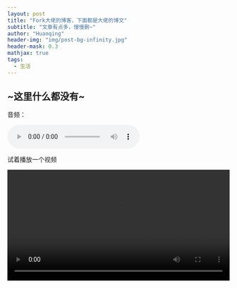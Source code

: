 ```yaml
---
layout: post
title: "Fork大佬的博客，下面都是大佬的博文"
subtitle: "文章有点多，慢慢删~"
author: "Huanqing"
header-img: "img/post-bg-infinity.jpg"
header-mask: 0.3
mathjax: true
tags:
  - 生活
---
```


## ~这里什么都没有~


音频：
<html>
<audio src="https://link.gimhoy.com/sharepoint/aHR0cHM6Ly9wbWpzLW15LnNoYXJlcG9pbnQuY29tLzp1Oi9nL3BlcnNvbmFsL2hhd2tpbmd3dTE5OTUwOTMwX215MzY1X3R3L0VTYWZBdUVNTTRoR2tpdV9CTk5lOVRVQlBfM2lWZ0dxWVVnUHRvTXgwR2pyTEE/ZT0xY292Z20=.mp3" controls="controls">
Your browser does not support the audio tag.
</audio>
</html>

试着播放一个视频
<html>
<video src="http://qiniu.swarma.org/newUser.mp4" controls="controls" width="100%" height="auto"/>
</html>

ondrive视频：
<html>
<video src="https://onedrive.gimhoy.com/sharepoint/aHR0cHM6Ly9wbWpzLW15LnNoYXJlcG9pbnQuY29tLzp2Oi9nL3BlcnNvbmFsL2hhd2tpbmd3dTE5OTUwOTMwX215MzY1X3R3L0VTaHNsb0FSaExKQW9zYmhucDNNRHZJQjFyWlpPZy1qRGtZaEJnQUdqUTZ6d2c/ZT1iaWdpeWQ=.mp4" controls="controls" width="100%" height="auto"/>
</html>
